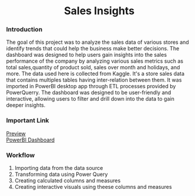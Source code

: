 <h1 align='center'> Sales Insights </h1>

### Introduction
The goal of this project was to analyze the sales data of various stores and identify trends that could help the business make better decisions. The dashboard was designed to help users gain insights into the sales performance of the company by analyzing various sales metrics such as total sales,quantity of product sold, sales over month and holidays, and more. The data used here is collected from Kaggle. It's a store sales data that contains multiples tables having inter-relation between them. It was imported in PowerBI desktop app through ETL processes provided by PowerQuerry. The dashboard was designed to be user-friendly and interactive, allowing users to filter and drill down into the data to gain deeper insights.

### Important Link
[Preview](https://github.com/prasadposture/Sales-Insights/blob/main/Sales-Insights.pdf)<br>
[PowerBI Dashboard](https://drive.google.com/file/d/1U5W0ZAijuoyEGu4Kj3qSsw5M4FvoL0FX/view?usp=sharing)

### Workflow
1. Importing data from the data source
2. Transforming data using Power Query
3. Creating calculated columns and measures
4. Creating interactive visuals using theese columns and measures
